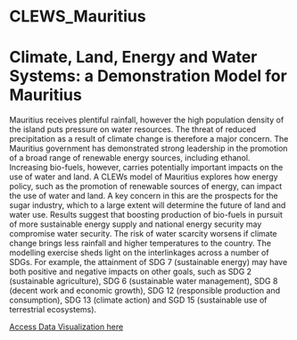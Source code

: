 # CLEWS_Mauritius
# Climate, Land, Energy and Water Systems: a Demonstration Model for Mauritius

Mauritius receives plentiful rainfall, however the high population density of the island puts pressure on water resources. The threat of reduced precipitation as a result of climate change is therefore a major concern. The Mauritius government has demonstrated strong leadership in the promotion of a broad range of renewable energy sources, including ethanol. Increasing bio-fuels, however, carries potentially important impacts on the use of water and land.
A CLEWs model of Mauritius explores how energy policy, such as the promotion of renewable sources of energy, can impact the use of water and land. A key concern in this are the prospects for the sugar industry, which to a large extent will determine the future of land and water use. Results suggest that boosting production of bio-fuels in pursuit of more sustainable energy supply and national energy security may compromise water security. The risk of water scarcity worsens if climate change brings less rainfall and higher temperatures to the country.
The modelling exercise sheds light on the interlinkages across a number of SDGs. For example, the attainment of SDG 7 (sustainable energy) may have both positive and negative impacts on other goals, such as SDG 2 (sustainable agriculture), SDG 6 (sustainable water management), SDG 8 (decent work and economic growth), SDG 12 (responsible production and consumption), SDG 13 (climate action) and SGD 15 (sustainable use of terrestrial ecosystems).

[Access Data Visualization here](http://un-desa-modelling.github.io/clews-mauritius-visualisation)
